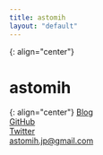 ```yaml
---
title: astomih
layout: "default"
---
```

{: align="center"}
# astomih  

{: align="center"}
[Blog](https://astomih.hatenablog.com/)  
[GitHub](https://github.com/astomih/)  
[Twitter](https://twitter.com/astomih/)  
[astomih.jp@gmail.com](mailto:astomih.jp@gmail.com)  